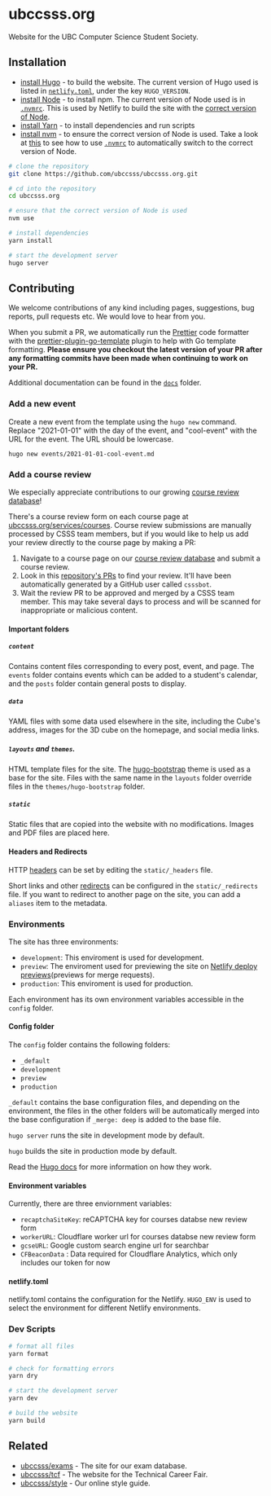 # ubccsss.org

Website for the UBC Computer Science Student Society.

## Installation

- [install Hugo](https://gohugo.io/installation/) - to build the website. The current version of Hugo used is listed in [`netlify.toml`](netlify.toml), under the key `HUGO_VERSION`.
- [install Node](https://nodejs.org/) - to install npm. The current version of Node used is in [`.nvmrc`](.nvmrc). This is used by Netlify to build the site with the [correct version of Node](https://docs.netlify.com/configure-builds/manage-dependencies/#node-js-and-javascript).
- [install Yarn](https://classic.yarnpkg.com/lang/en/docs/install/) - to install dependencies and run scripts
- [install nvm](https://github.com/nvm-sh/nvm) - to ensure the correct version of Node is used. Take a look at [this](https://stackoverflow.com/a/57839539/8488681) to see how to use [`.nvmrc`](.nvmrc) to automatically switch to the correct version of Node.

```bash
# clone the repository
git clone https://github.com/ubccsss/ubccsss.org.git

# cd into the repository
cd ubccsss.org

# ensure that the correct version of Node is used
nvm use

# install dependencies
yarn install

# start the development server
hugo server
```

## Contributing

We welcome contributions of any kind including pages, suggestions, bug reports, pull requests etc. We would love to hear from you.

When you submit a PR, we automatically run the [Prettier](https://prettier.io/) code formatter with the [prettier-plugin-go-template](https://github.com/NiklasPor/prettier-plugin-go-template) plugin to help with Go template formatting. **Please ensure you checkout the latest version of your PR after any formatting commits have been made when continuing to work on your PR.**

Additional documentation can be found in the [`docs`](./docs) folder.

### Add a new event

Create a new event from the template using the `hugo new` command. Replace "2021-01-01" with the day of the event, and "cool-event" with the URL for the event. The URL should be lowercase.

```shell
hugo new events/2021-01-01-cool-event.md
```

### Add a course review

We especially appreciate contributions to our growing [course review database](https://ubccsss.org/services/courses/)!

There's a course review form on each course page at [ubccsss.org/services/courses](https://ubccsss.org/services/courses/). Course review submissions are manually processed by CSSS team members, but if you would like to help us add your review directly to the course page by making a PR:

1. Navigate to a course page on our [course review database](https://ubccsss.org/services/courses/) and submit a course review.
2. Look in this [repository's PRs](https://github.com/ubccsss/ubccsss.org/pulls) to find your review. It'll have been automatically generated by a GitHub user called `csssbot`.
3. Wait the review PR to be approved and merged by a CSSS team member. This may take several days to process and will be scanned for inappropriate or malicious content.

#### Important folders

##### `content`

Contains content files corresponding to every post, event, and page. The `events` folder contains events which can be added to a student's calendar, and the `posts` folder contain general posts to display.

##### `data`

YAML files with some data used elsewhere in the site, including the Cube's address, images for the 3D cube on the homepage, and social media links.

##### `layouts` and `themes`.

HTML template files for the site. The [hugo-bootstrap](https://themes.gohugo.io/hugo-bootstrap/) theme is used as a base for the site. Files with the same name in the `layouts` folder override files in the `themes/hugo-bootstrap` folder.

##### `static`

Static files that are copied into the website with no modifications. Images and PDF files are placed here.

#### Headers and Redirects

HTTP [headers](https://docs.netlify.com/routing/headers/) can be set by editing the `static/_headers` file.

Short links and other [redirects](https://docs.netlify.com/routing/redirects/) can be configured in the `static/_redirects` file. If you want to redirect to another page on the site, you can add a `aliases` item to the metadata.

### Environments

The site has three environments:

- `development`: This enviroment is used for development.
- `preview`: The enviroment used for previewing the site on [Netlify deploy previews](https://docs.netlify.com/site-deploys/deploy-previews/)(previews for merge requests).
- `production`: This enviroment is used for production.

Each environment has its own environment variables accessible in the `config` folder.

#### Config folder

The `config` folder contains the following folders:

- `_default`
- `development`
- `preview`
- `production`

`_default` contains the base configuration files, and depending on the environment, the files in the other folders will be automatically merged into the base configuration if `_merge: deep` is added to the base file.

`hugo server` runs the site in development mode by default.

`hugo` builds the site in production mode by default.

Read the [Hugo docs](https://gohugo.io/getting-started/configuration/) for more information on how they work.

#### Environment variables

Currently, there are three enviornment variables:

- `recaptchaSiteKey`: reCAPTCHA key for courses databse new review form
- `workerURL`: Cloudflare worker url for courses databse new review form
- `gcseURL`: Google custom search engine url for searchbar
- `CFBeaconData` : Data required for Cloudflare Analytics, which only includes our token for now

#### netlify.toml

netlify.toml contains the configuration for the Netlify. `HUGO_ENV` is used to select the environment for different Netlify environments.

### Dev Scripts

```bash
# format all files
yarn format

# check for formatting errors
yarn dry

# start the development server
yarn dev

# build the website
yarn build
```

## Related

- [ubccsss/exams](https://github.com/ubccsss/exams) - The site for our exam database.
- [ubccsss/tcf](https://github.com/ubccsss/tcf) - The website for the Technical Career Fair.
- [ubccsss/style](https://github.com/ubccsss/styles) - Our online style guide.
